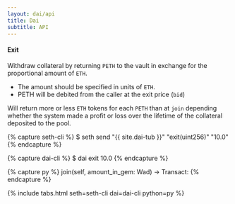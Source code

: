 ```yaml
---
layout: dai/api
title: Dai
subtitle: API
---
```


#### Exit

Withdraw collateral by returning `PETH` to the vault in exchange for the
proportional amount of `ETH`.

- The amount should be specified in units of `ETH`.
- PETH will be debited from the caller at the exit price (`bid`)

Will return more or less `ETH` tokens for each `PETH` than at `join` depending
whether the system made a profit or loss over the lifetime of the collateral
deposited to the pool.

{% capture seth-cli %}
  $ seth send "{{ site.dai-tub }}" "exit(uint256)" "10.0"
{% endcapture %}

{% capture dai-cli %}
  $ dai exit 10.0
{% endcapture %}

{% capture py %}
  join(self, amount_in_gem: Wad) -> Transact:
{% endcapture %}

{% include tabs.html seth=seth-cli dai=dai-cli python=py %}
